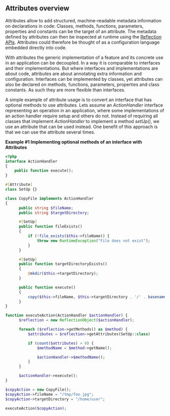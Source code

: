 Attributes overview
-------------------

Attributes allow to add structured, machine-readable metadata
information on declarations in code: Classes, methods, functions,
parameters, properties and constants can be the target of an attribute.
The metadata defined by attributes can then be inspected at runtime
using the
<a href="/book/reflection.html" class="link">Reflection APIs</a>.
Attributes could therefore be thought of as a configuration language
embedded directly into code.

With attributes the generic implementation of a feature and its concrete
use in an application can be decoupled. In a way it is comparable to
interfaces and their implementations. But where interfaces and
implementations are about code, attributes are about annotating extra
information and configuration. Interfaces can be implemented by classes,
yet attributes can also be declared on methods, functions, parameters,
properties and class constants. As such they are more flexible than
interfaces.

A simple example of attribute usage is to convert an interface that has
optional methods to use attributes. Lets assume an *ActionHandler*
interface representing an operation in an application, where some
implementations of an action handler require setup and others do not.
Instead of requiring all classes that implement *ActionHandler* to
implement a method *setUp()*, we use an attribute that can be used
instead. One benefit of this approach is that we can use the attribute
several times.

**Example \#1 Implementing optional methods of an interface with
Attributes**

``` php
<?php
interface ActionHandler
{
    public function execute();
}

#[Attribute]
class SetUp {}

class CopyFile implements ActionHandler
{
      public string $fileName;
      public string $targetDirectory;

      #[SetUp]
      public function fileExists()
      {
          if (!file_exists($this->fileName)) {
              throw new RuntimeException("File does not exist");
          }
      }

      #[SetUp]
      public function targetDirectoryExists()
      {
          @mkdir($this->targetDirectory);
      }

      public function execute()
      {
          copy($this->fileName, $this->targetDirectory . '/' . basename($this->fileName));
      }
}

function executeAction(ActionHandler $actionHandler) {
      $reflection = new ReflectionObject($actionHandler);

      foreach ($reflection->getMethods() as $method) {
          $attributes = $reflection->getAttributes(SetUp::class)

          if (count($attributes) > 0) {
              $methodName = $method->getName();

              $actionHandler->$methodName();
          }
      }

      $actionHandler->execute();
}

$copyAction = new CopyFile();
$copyAction->fileName = "/tmp/foo.jpg";
$copyAction->targetDirectory = "/home/user";

executeAction($copyAction);
```
